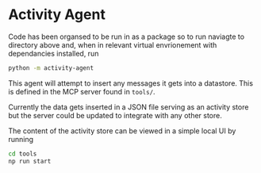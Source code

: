 # Activity Agent

Code has been organsed to be run in as a package so to run naviagte to directory above and, when in relevant virtual envrionement with dependancies installed, run

```bash
python -m activity-agent
```

This agent will attempt to insert any messages it gets into a datastore. This is defined in the MCP server found in `tools/`.

Currently the data gets inserted in a JSON file serving as an activity store but the server could be updated to integrate with any other store.

The content of the activity store can be viewed in a simple local UI by running 

```bash
cd tools
np run start
```
